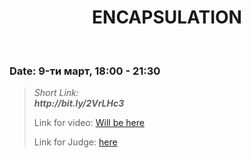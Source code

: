 <h1 align="center">ENCAPSULATION</h1>
    <br>

<h3>Date: 9-ти март, 18:00 - 21:30</h3>

<blockquote>
    <p>
        <i>
            Short Link: <br> 
            <b>
                http://bit.ly/2VrLHc3
            </b> 
        </i>
    </p>
    <p>
        Link for video: 
        <a href="#">Will be here</a>
    </p>
        <p>
        Link for Judge: 
        <a href="https://judge.softuni.bg/Contests/Practice/Index/1938#0">here</a>
    </p>
</blockquote>

